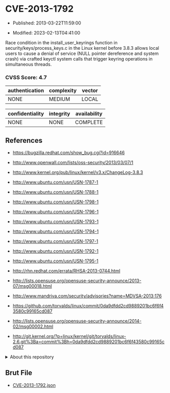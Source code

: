 # CVE-2013-1792

- Published: 2013-03-22T11:59:00

- Modified: 2023-02-13T04:41:00

Race condition in the install_user_keyrings function in security/keys/process_keys.c in the Linux kernel before 3.8.3 allows local users to cause a denial of service (NULL pointer dereference and system crash) via crafted keyctl system calls that trigger keyring operations in simultaneous threads.

### CVSS Score: **4.7**

| authentication | complexity | vector |
| --- | --- | --- |
| NONE | MEDIUM | LOCAL |

| confidentiality | integrity | availability |
| --- | --- | --- |
| NONE | NONE | COMPLETE |

## References

* https://bugzilla.redhat.com/show_bug.cgi?id=916646

* http://www.openwall.com/lists/oss-security/2013/03/07/1

* http://www.kernel.org/pub/linux/kernel/v3.x/ChangeLog-3.8.3

* http://www.ubuntu.com/usn/USN-1787-1

* http://www.ubuntu.com/usn/USN-1788-1

* http://www.ubuntu.com/usn/USN-1798-1

* http://www.ubuntu.com/usn/USN-1796-1

* http://www.ubuntu.com/usn/USN-1793-1

* http://www.ubuntu.com/usn/USN-1794-1

* http://www.ubuntu.com/usn/USN-1797-1

* http://www.ubuntu.com/usn/USN-1792-1

* http://www.ubuntu.com/usn/USN-1795-1

* http://rhn.redhat.com/errata/RHSA-2013-0744.html

* http://lists.opensuse.org/opensuse-security-announce/2013-07/msg00018.html

* http://www.mandriva.com/security/advisories?name=MDVSA-2013:176

* https://github.com/torvalds/linux/commit/0da9dfdd2cd9889201bc6f6f43580c99165cd087

* http://lists.opensuse.org/opensuse-security-announce/2014-02/msg00002.html

* http://git.kernel.org/?p=linux/kernel/git/torvalds/linux-2.6.git%3Ba=commit%3Bh=0da9dfdd2cd9889201bc6f6f43580c99165cd087

<details>
<summary>About this repository</summary> 

  This repository is part of the project [Live Hack CVE](https://github.com/Live-Hack-CVE). Main website can be found [www.live-hack.org](https://www.live-hack.org) 
  
  Made by [Sn0wAlice](https://github.com/Sn0wAlice) for the people that care about security and need to have a feed of the latest CVEs. Hope you enjoy it, don't forget to star the repo and follow me on [Twitter](https://twitter.com/Sn0wAlice) and [Github](https://github.com/Sn0wAlice). And that is my [personnal website](https://www.alice-snow.me/)

  - [Home Page](https://github.com/Live-Hack-CVE)
  - [Framework](https://github.com/Live-Hack-CVE/cve-framework)
  - [CVE database](https://github.com/Live-Hack-CVE/full_database)
  - [Changelog](https://github.com/Live-Hack-CVE/Changelog)
</details>

## Brut File

* [CVE-2013-1792.json](https://raw.githubusercontent.com/Live-Hack-CVE/full_database/main/cves/2013/CVE-2013-1792.json)

